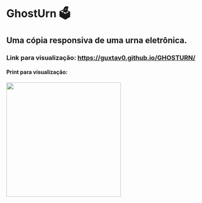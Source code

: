 # GhostUrn 🗳️

## Uma cópia responsiva de uma urna eletrônica. 
### Link para visualização: https://guxtav0.github.io/GHOSTURN/ 
#### Print para visualização:


<div display-flex>
<img src="https://user-images.githubusercontent.com/55632210/164999785-8454259e-3c00-40b5-ae5c-3d7cf92b294a.png" width="300px" />
